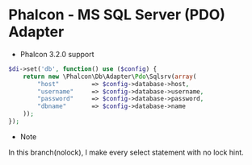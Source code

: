 # Phalcon - MS SQL Server (PDO) Adapter

- Phalcon 3.2.0 support

```php
$di->set('db', function() use ($config) {
	return new \Phalcon\Db\Adapter\Pdo\Sqlsrv(array(
		"host"         => $config->database->host,
		"username"     => $config->database->username,
		"password"     => $config->database->password,
		"dbname"       => $config->database->name
	));
});

```

- Note

In this branch(nolock), I make every select statement with no lock hint.

